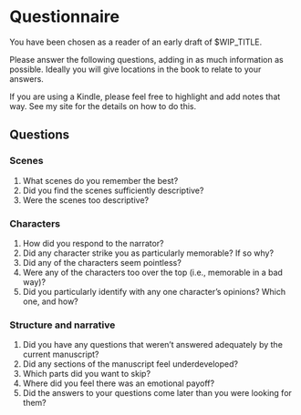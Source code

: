 # Questionnaire

You have been chosen as a reader of an early draft of $WIP_TITLE.

Please answer the following questions, adding in as much information as possible. Ideally you will give locations in the book to relate to your answers.

If you are using a Kindle, please feel free to highlight and add notes that way. See my site for the details on how to do this.

## Questions

### Scenes
1. What scenes do you remember the best?
2. Did you find the scenes sufficiently descriptive?
3. Were the scenes too descriptive?

### Characters
1. How did you respond to the narrator?
2. Did any character strike you as particularly memorable? If so why?
3. Did any of the characters seem pointless?
4. Were any of the characters too over the top (i.e., memorable in a bad way)?
5. Did you particularly identify with any one character’s opinions? Which one, and how?

### Structure and narrative

1. Did you have any questions that weren’t answered adequately by the current manuscript?
2. Did any sections of the manuscript feel underdeveloped?
3. Which parts did you want to skip?
4. Where did you feel there was an emotional payoff?
5. Did the answers to your questions come later than you were looking for them?